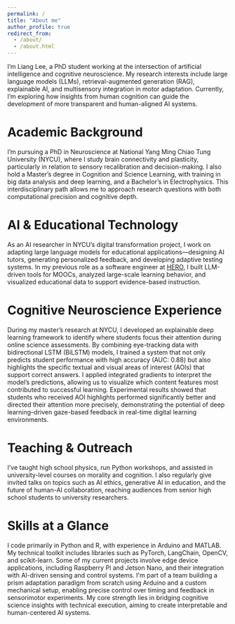 ```yaml
---
permalink: /
title: "About me"
author_profile: true
redirect_from: 
  - /about/
  - /about.html
---
```


I’m Liang Lee, a PhD student working at the intersection of artificial intelligence and cognitive neuroscience. My research interests include large language models (LLMs), retrieval-augmented generation (RAG), explainable AI, and multisensory integration in motor adaptation. Currently, I’m exploring how insights from human cognition can guide the development of more transparent and human-aligned AI systems.


Academic Background
======
I’m pursuing a PhD in Neuroscience at National Yang Ming Chiao Tung University (NYCU), where I study brain connectivity and plasticity, particularly in relation to sensory recalibration and decision-making. I also hold a Master’s degree in Cognition and Science Learning, with training in big data analysis and deep learning, and a Bachelor’s in Electrophysics. This interdisciplinary path allows me to approach research questions with both computational precision and cognitive depth.

AI & Educational Technology
======
As an AI researcher in NYCU’s digital transformation project, I work on adapting large language models for educational applications—designing AI tutors, generating personalized feedback, and developing adaptive testing systems. In my previous role as a software engineer at [HERO](https://hero.nycu.edu.tw/), I built LLM-driven tools for MOOCs, analyzed large-scale learning behavior, and visualized educational data to support evidence-based instruction.

Cognitive Neuroscience Experience
======
During my master’s research at NYCU, I developed an explainable deep learning framework to identify where students focus their attention during online science assessments. By combining eye-tracking data with bidirectional LSTM (BiLSTM) models, I trained a system that not only predicts student performance with high accuracy (AUC: 0.88) but also highlights the specific textual and visual areas of interest (AOIs) that support correct answers. I applied integrated gradients to interpret the model’s predictions, allowing us to visualize which content features most contributed to successful learning. Experimental results showed that students who received AOI highlights performed significantly better and directed their attention more precisely, demonstrating the potential of deep learning–driven gaze-based feedback in real-time digital learning environments.

Teaching & Outreach
======
I’ve taught high school physics, run Python workshops, and assisted in university-level courses on morality and cognition. I also regularly give invited talks on topics such as AI ethics, generative AI in education, and the future of human-AI collaboration, reaching audiences from senior high school students to university researchers.

Skills at a Glance
======
I code primarily in Python and R, with experience in Arduino and MATLAB. My technical toolkit includes libraries such as PyTorch, LangChain, OpenCV, and scikit-learn. Some of my current projects involve edge device applications, including Raspberry Pi and Jetson Nano, and their integration with AI-driven sensing and control systems. I'm part of a team building a prism adaptation paradigm from scratch using Arduino and a custom mechanical setup, enabling precise control over timing and feedback in sensorimotor experiments. My core strength lies in bridging cognitive science insights with technical execution, aiming to create interpretable and human-centered AI systems.